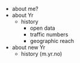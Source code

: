 - about me?
- about Yr
  - history
    - open data
    - traffic numbers
    - geographic reach
- about new Yr
  - history (m.yr.no)